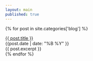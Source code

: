 ```yaml
---
layout: main
published: true
---
```


{% for post in site.categories['blog'] %}
  <div class="post">
    <div class="post-title">
      <a href="{{ post.url}}">{{ post.title }}</a>
    </div>
    <div class="post-date">
      {{post.date | date: "%B %Y" }}
    </div>
    {{ post.excerpt }}
  </div>
{% endfor %}
